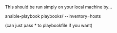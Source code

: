 This should be run simply on your local machine by...

ansible-playbook playbooks/<playbookfile> --inventory=hosts

(can just pass * to playbookfile if you want)
